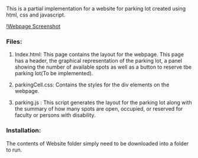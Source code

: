 This is a partial implementation for a website for parking lot created using html, css and javascript.

[!Webpage Screenshot](https://github.com/Deku789/Parking-Lot-Website/blob/master/Screenshots/Parking%20Lot%20Screenshot.PNG)

### Files:
1. Index.html: This page contains the layout for the webpage. This page has a header, the graphical representation of the parking lot, a panel showing the number of available spots as well as a button to reserve tbe parking lot(To be implemented).

2. parkingCell.css: Contains the styles for the div elements on the webpage.

3. parking.js : This script generates the layout for the parking lot along with the summary of how many spots are open, occupied, or reserved for faculty or persons with disability.

### Installation:
The contents of Website folder simply need to be downloaded into a folder to run.
